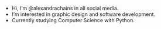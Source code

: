 - Hi, I’m @alexandrachains in all social media.
- I’m interested in graphic design and software development.
- Currently studying Computer Science with Python.

